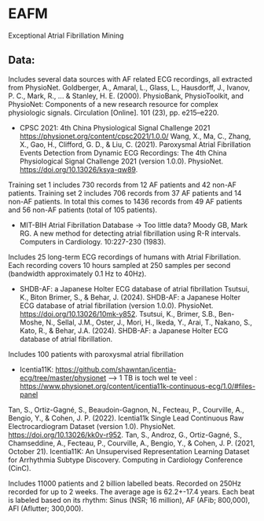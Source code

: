 # EAFM
Exceptional Atrial Fibrillation Mining

## Data: 
Includes several data sources with AF related ECG recordings, all extracted from PhysioNet.
Goldberger, A., Amaral, L., Glass, L., Hausdorff, J., Ivanov, P. C., Mark, R., ... & Stanley, H. E. (2000). PhysioBank, PhysioToolkit, and PhysioNet: Components of a new research resource for complex physiologic signals. Circulation [Online]. 101 (23), pp. e215–e220.

- CPSC 2021: 4th China Physiological Signal Challenge 2021
https://physionet.org/content/cpsc2021/1.0.0/
Wang, X., Ma, C., Zhang, X., Gao, H., Clifford, G. D., & Liu, C. (2021). Paroxysmal Atrial Fibrillation Events Detection from Dynamic ECG Recordings: The 4th China Physiological Signal Challenge 2021 (version 1.0.0). PhysioNet. https://doi.org/10.13026/ksya-qw89.

Training set 1 includes 730 records from 12 AF patients and 42 non-AF patients.
Training set 2 includes 706 records from 37 AF patients and 14 non-AF patients.
In total this comes to 1436 records from 49 AF patients and 56 non-AF patients (total of 105 patients).



- MIT-BIH Atrial Fibrillation Database -> Too little data?
Moody GB, Mark RG. A new method for detecting atrial fibrillation using R-R intervals. Computers in Cardiology. 10:227-230 (1983).

Includes 25 long-term ECG recordings of humans with Atrial Fibrillation. Each recording covers 10 hours sampled at 250 samples per second (bandwidth approximately 0.1 Hz to 40Hz).


- SHDB-AF: a Japanese Holter ECG database of atrial fibrillation
Tsutsui, K., Biton Brimer, S., & Behar, J. (2024). SHDB-AF: a Japanese Holter ECG database of atrial fibrillation (version 1.0.0). PhysioNet. https://doi.org/10.13026/10mk-y852.
Tsutsui, K., Brimer, S.B., Ben-Moshe, N., Sellal, J.M., Oster, J., Mori, H., Ikeda, Y., Arai, T., Nakano, S., Kato, R., & Behar, J.A. (2024). SHDB-AF: a Japanese Holter ECG database of atrial fibrillation.

Includes 100 patients with paroxysmal atrial fibrillation





- Icentia11K: https://github.com/shawntan/icentia-ecg/tree/master/physionet --> 1 TB is toch wel te veel :
https://www.physionet.org/content/icentia11k-continuous-ecg/1.0/#files-panel

Tan, S., Ortiz-Gagné, S., Beaudoin-Gagnon, N., Fecteau, P., Courville, A., Bengio, Y., & Cohen, J. P. (2022). Icentia11k Single Lead Continuous Raw Electrocardiogram Dataset (version 1.0). PhysioNet. https://doi.org/10.13026/kk0v-r952.
Tan, S., Androz, G., Ortiz-Gagné, S., Chamseddine, A., Fecteau, P., Courville, A., Bengio, Y., & Cohen, J. P. (2021, October 21). Icentia11K: An Unsupervised Representation Learning Dataset for Arrhythmia Subtype Discovery. Computing in Cardiology Conference (CinC).

Includes 11000 patients and 2 billion labelled beats. Recorded on 250Hz recorded for up to 2 weeks. The average age is 62.2+-17.4 years. Each beat is labeled based on its rhythm: Sinus (NSR; 16 million), AF (AFib; 800,000), AFl (Aflutter; 300,000).

